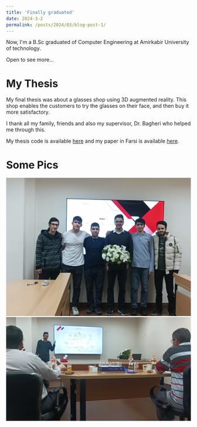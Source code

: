 ```yaml
---
title: 'Finally graduated'
date: 2024-3-2
permalink: /posts/2024/03/blog-post-1/
---
```


Now, I'm a B.Sc graduated of Computer Engineering at Amirkabir University of technology. 

Open to see more...


My Thesis
======

My final thesis was about a glasses shop using 3D augmented reality. This shop enables the customers to try the glasses on their face, and then buy it more satisfactory.

I thank all my family, friends and also my supervisor, Dr. Bagheri who helped me through this.

My thesis code is available [here](https://github.com/salinaria/gaboor-optic) and my paper in Farsi is available [here](https://github.com/salinaria/gaboor-optic/blob/main/payan_name.pdf).

Some Pics
======
<img src='/images/bscgrad.jpg'>
</br>
<img src='/images/bscdefense.png'>
